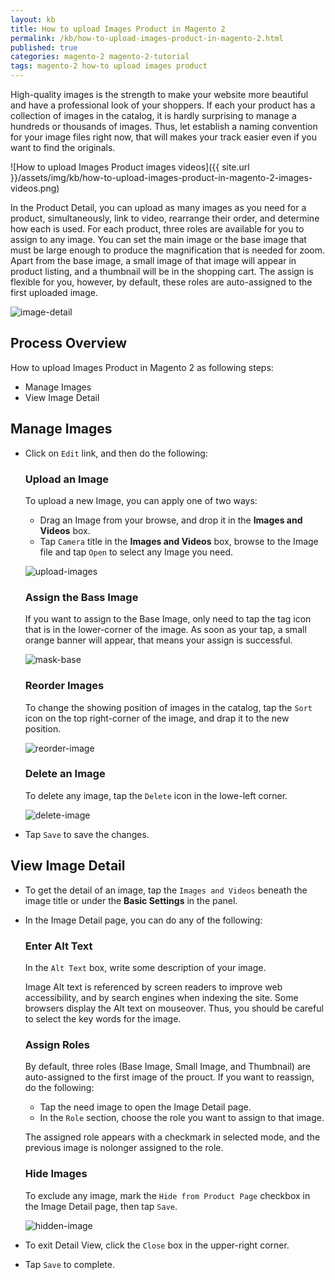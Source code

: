```yaml
---
layout: kb
title: How to upload Images Product in Magento 2
permalink: /kb/how-to-upload-images-product-in-magento-2.html
published: true
categories: magento-2 magento-2-tutorial
tags: magento-2 how-to upload images product
---
```


High-quality images is the strength to make your website more beautiful and have a professional look of your shoppers. If each your product has a collection of images in the catalog, it is hardly surprising to manage a hundreds or thousands of images. Thus, let establish a naming convention for your image files right now, that will makes your track easier even if you want to find the originals.

![How to upload Images Product images videos]({{ site.url }}/assets/img/kb/how-to-upload-images-product-in-magento-2-images-videos.png)

In the Product Detail, you can upload as many images as you need for a product, simultaneously, link to video, rearrange their order, and determine how each is used. For each product, three roles are available for you to assign to any image. You can set the main image or the base image that must be large enough to produce the magnification that is needed for zoom. Apart from the base image, a small image of that image will appear in product listing, and a thumbnail will be in the shopping cart. The assign is flexible for you, however, by default, these roles are auto-assigned to the first uploaded image. 

![image-detail](https://lh5.googleusercontent.com/eiyIYBbXiui1LtuoxpeaVXUqAB_-0TMSmiGQUhn3f28hHcRSeVhWqlMdJXC4UbtbQiMcZqaRZXvLkx8Qjb0jCIBKgtwla7yP5y43PTM5K12qChXCkZtJBHEwkgmoiADOFPuqJc4R)

## Process Overview

How to upload Images Product in Magento 2 as following steps:
- Manage Images
- View Image Detail

## Manage Images
* Click on `Edit` link, and then do the following:
  ### Upload an Image

  To upload a new Image, you can apply one of two ways:
  * Drag an Image from your browse, and drop it in the **Images and Videos** box.
  * Tap `Camera` title in the **Images and Videos** box, browse to the Image file and tap `Open` to select any Image you need.

  ![upload-images](https://lh4.googleusercontent.com/ceCXiKkVWlTfGjOibqfpaP64Xyg6M1XWaIUmvXX6Ogr-zcGzSjxKy4qDWuzCpWGinBMyUFMblADrNTFVbsoh6x_uCfdA69ToS5zOKKY11co0RvxFi5_HYmVSSZmKHEXDCMKt7DBx)
  
  ### Assign the Bass Image
  If you want to assign to the Base Image, only need to tap the tag icon that is in the lower-corner of the image. As soon as your tap, a small orange banner will appear, that means your assign is successful.
  
  ![mask-base](https://lh4.googleusercontent.com/DTVvR_EBF-skH96fPpZwa8oYmFuspqJrgkaz9c0O9052bXBAAHHh8evrBrddubWiP2Iyeo6U0zgcKmbXH5feXUWzpdEeRMqByR36NXNxEKDju9aNNmZSgf49_I5f0IE9rYySU2eh)
  
  ### Reorder Images
  
  To change the showing position of images in the catalog, tap the `Sort` icon on the top right-corner of the image, and drap it to the new position.
  
  ![reorder-image](https://lh3.googleusercontent.com/Vd2g8E43kbu-4cI9xPpwbkk6PjxBOZ8MVnIlyrNK9VHTGRNP_UUViHIwNUK7bpYBhPs5gsc2Rwk7omoRjQdQ0fq77NnNJaTXVJHJb2RiZGw9-DqsJ_nZbbtPSK-5OSLbl2h_9U44)
  
  ### Delete an Image
  
  To delete any image, tap the `Delete` icon in the lowe-left corner.
  
  ![delete-image](https://lh4.googleusercontent.com/En3hDAUpDqKeeb3UeuY5Z-GaVEMpmTJ5JEzSHzxF9YojRia34KKRfz366v1OaR6iOm1XkGznYA1zDC4RByJIxGiso7oTWUC2obaP2YT6TRo1pc2bvFe7cxqCdh-7C9BP7q_Xqf8b)
  
* Tap `Save` to save the changes.

## View Image Detail

* To get the detail of an image, tap the `Images and Videos` beneath the image title or under the **Basic Settings** in the panel. 
* In the Image Detail page, you can do any of the following:
  ### Enter Alt Text
  
  In the `Alt Text` box, write some description of your image.

  Image Alt text is referenced by screen readers to improve web accessibility, and by search engines when indexing the site. Some browsers display the Alt text on mouseover. Thus, you should be careful to select the key words for the image.

  ### Assign Roles
  
  By default, three roles (Base Image, Small Image, and Thumbnail) are auto-assigned to the first image of the prouct. If you want to reassign, do the following:
  * Tap the need image to open the Image Detail page.
  * In the `Role` section, choose the role you want to assign  to that image.
  
  The assigned role appears with a checkmark in selected mode, and the previous image is nolonger assigned to the role.

  ###  Hide Images 
  
  To exclude any image, mark the `Hide from Product Page` checkbox in the Image Detail page, then tap `Save`.
  
  ![hidden-image](https://lh4.googleusercontent.com/GJg9W7c3uHqMixaTW40i9EDMMRlKLZxGHyk9662JmXTk-I2Pxs8n-qepuFV4ZWKYRJIiOECGkcgdotJLyR2YxpdTY59a6CoPRMwoUhFbQYayY3QlNpGDI-ulwQTIIkmsR3x7erqq)
  
* To exit Detail View, click the `Close` box in the upper-right corner.
* Tap `Save` to complete.

